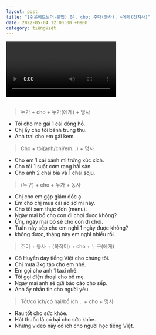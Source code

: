 ```yaml
---
layout: post
title: "[쉬운베트남어-문법] 04. cho: 주다(동사), ~에게(전치사)"
date: 2022-05-04 12:00:00 +0900
category: tiếngViệt
---
```


<div class="video-container">
    <video id="player" class="video-js vjs-default-skin vjs-big-play-centered" data-json="/public/json/쉬운베트남어-문법04과.json"></video>
</div>

<br>

> 누가 + cho + 누가(에게) + 명사
- Tôi cho me gái 1 cái đồng hồ.
- Chị ấy cho tôi bánh trung thu.
- Anh trai cho em gái kem.

> Cho + tôi(anh/chị/em...) + 명사
- Cho em 1 cái bánh mì trứng xúc xích.
- Cho tôi 1 suất cơm rang hải sản.
- Cho anh 2 chai bia và 1 chai soju.

> (누구) + cho + 누가 + 동사
- Chị cho em gặp giám đốc ạ.
- Em cho chị mua cái áo sơ mi này.
- Cho tôi xem  thực đơn (menu).
- Ngày mai bố cho con đi chơi được không?
- Ừm, ngày mai bố sẽ cho con đi chơi.
- Tuần này sếp cho em nghỉ 1 ngày được không?
- không được, tháng này em nghỉ nhiều rồi.

> 주어 + 동사 + (목적어) + cho + 누구(에게)
- Cô Huyền dạy tiếng Việt cho chúng tôi.
- Chị mưa 3kg táo cho em nhé.
- Em gọi cho anh 1 taxi nhé.
- Tôi gọi điện thoại cho bố mẹ.
- Ngày mai anh sẽ gửi báo cáo cho sếp.
- Anh ấy nhắn tin cho người yêu.

> Tốt/có ích/có hại/bổ ích... + cho + 명사
- Rau tốt cho sức khỏe.
- Hút thuốc là có hại cho sức khỏe.
- Những video này có ích cho người học tiếng Việt.